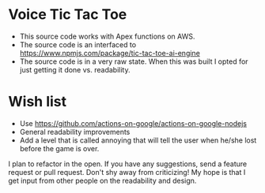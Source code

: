 # Voice Tic Tac Toe
* This source code works with Apex functions on AWS.
* The source code is an interfaced to https://www.npmjs.com/package/tic-tac-toe-ai-engine
* The source code is in a very raw state. When this was built I opted for just getting it done vs. readability.

# Wish list
* Use https://github.com/actions-on-google/actions-on-google-nodejs
* General readability improvements
* Add a level that is called annoying that will tell the user when he/she lost before the game is over.

I plan to refactor in the open. If you have any suggestions, send a feature request or pull request.
Don't shy away from criticizing! My hope is that I get input from other people on the readability and design.
